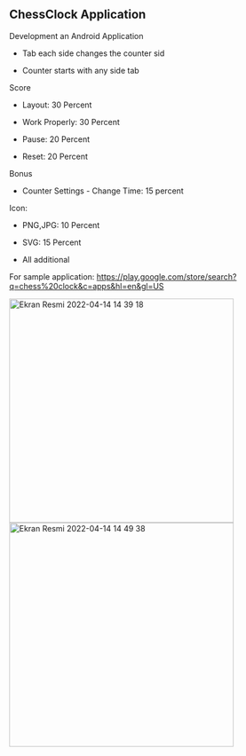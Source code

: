 ## ChessClock Application

Development an Android Application

- Tab each side changes the counter sid

- Counter starts with any side tab

Score

- Layout: 30 Percent

- Work Properly: 30 Percent

- Pause: 20 Percent

- Reset: 20 Percent

Bonus

- Counter Settings - Change Time: 15 percent

Icon: 

- PNG,JPG: 10 Percent

- SVG: 15 Percent

- All additional

For sample application:
https://play.google.com/store/search?q=chess%20clock&c=apps&hl=en&gl=US

<img width="404" alt="Ekran Resmi 2022-04-14 14 39 18" src="https://user-images.githubusercontent.com/93338158/163385473-d6169931-9a05-48de-994e-ae5ef34615a1.png"><img width="404" alt="Ekran Resmi 2022-04-14 14 49 38" src="https://user-images.githubusercontent.com/93338158/163385504-1694b486-89bd-4c28-b49b-a60d1f3e5994.png">


